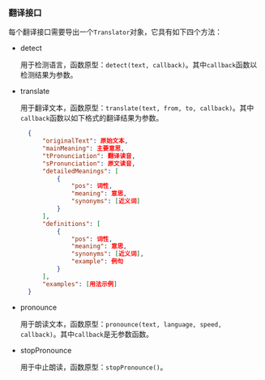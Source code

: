 ### 翻译接口

每个翻译接口需要导出一个`Translator`对象，它具有如下四个方法：

* detect

  用于检测语言，函数原型：`detect(text, callback)`。其中`callback`函数以检测结果为参数。

* translate

  用于翻译文本，函数原型：`translate(text, from, to, callback)`。其中`callback`函数以如下格式的翻译结果为参数。

  ```json
    {
        "originalText": 原始文本,
        "mainMeaning": 主要意思,
        "tPronunciation": 翻译读音,
        "sPronunciation": 原文读音,
        "detailedMeanings": [
          	{
				"pos": 词性,
            	"meaning": 意思,
            	"synonyms": [近义词]
          	}
        ],
        "definitions": [
			{
				"pos": 词性,
            	"meaning": 意思,
				"synonyms": [近义词],
				"example": 例句
			}
		],
        "examples": [用法示例]
    }
  ```

* pronounce

  用于朗读文本，函数原型：`pronounce(text, language, speed, callback)`。其中`callback`是无参数函数。

* stopPronounce

  用于中止朗读，函数原型：`stopPronounce()`。